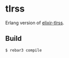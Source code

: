 tlrss
=====

Erlang version of [elixir-tlrss](https://gitlab.com/u/gonz/elixir-tlrss).

Build
-----

    $ rebar3 compile
